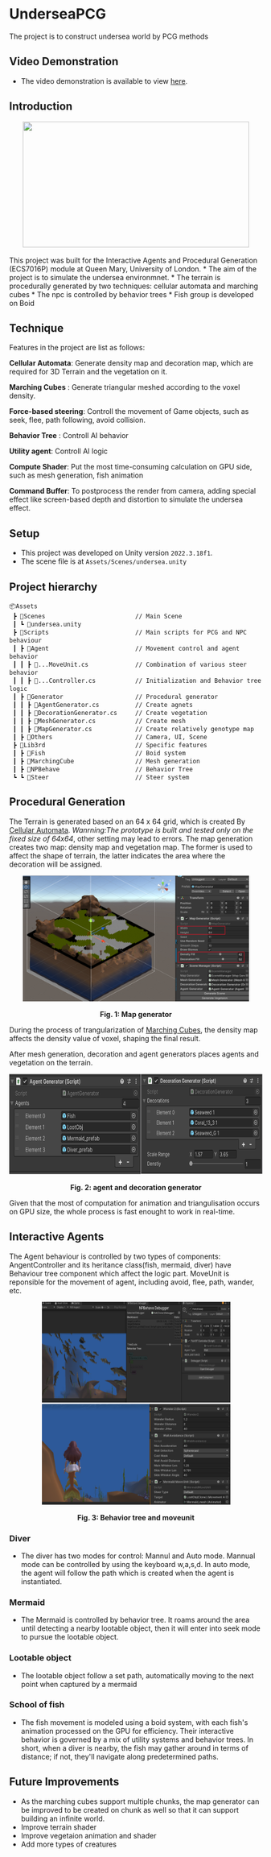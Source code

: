 # UnderseaPCG
The project is to construct undersea world by PCG methods
## Video Demonstration
* The video demonstration is available to view [here](https://youtu.be/Pa8juTHpo8c).
## Introduction
<p align="center">
    <img src="pics/Sequence_1.gif" height="250" width="450">
</p>
This project was built for the Interactive Agents and Procedural Generation (ECS7016P) module at Queen Mary, University of London.
* The aim of the project is to simulate the undersea environmnet.
* The terrain is procedurally generated by two techniques: cellular automata and marching cubes
* The npc is controlled by behavior trees
* Fish group is developed on Boid

## Technique
Features in the project are list as follows:

**Cellular Automata**: Generate density map and decoration map, which are required for 3D Terrain and the vegetation on it.

**Marching Cubes** : Generate triangular meshed according to the voxel density.

**Force-based steering**: Controll the movement of Game objects, such as seek, flee, path following, avoid collision.

**Behavior Tree** : Controll AI behavior

**Utility agent**: Controll AI logic

**Compute Shader**: Put the most time-consuming calculation on GPU side, such as mesh generation, fish animation

**Command Buffer**: To postprocess the render from camera, adding special effect like screen-based depth and distortion to simulate the undersea effect.

## Setup
* This project was developed on Unity version `2022.3.18f1`.
* The scene file is at `Assets/Scenes/undersea.unity`

## Project hierarchy
```commandline
📦Assets
 ┣ 📂Scenes                         // Main Scene
 ┃ ┗ 📜undersea.unity                   
 ┣ 📂Scripts                        // Main scripts for PCG and NPC behaviour
 ┃ ┣ 📂Agent                        // Movement control and agent behavior
 ┃ ┃ ┣ 📜...MoveUnit.cs             // Combination of various steer behavior
 ┃ ┃ ┣ 📜...Controller.cs           // Initialization and Behavior tree logic
 ┃ ┣ 📂Generator                    // Procedural generator
 ┃ ┃ ┣ 📜AgentGenerator.cs          // Create agnets
 ┃ ┃ ┣ 📜DecorationGenerator.cs     // Create vegetation
 ┃ ┃ ┣ 📜MeshGenerator.cs           // Create mesh
 ┃ ┃ ┣ 📜MapGenerator.cs            // Create relatively genotype map
 ┃ ┣ 📂Others                       // Camera, UI, Scene 
 ┣ 📂Lib3rd                         // Specific features
 ┃ ┣ 📂Fish                         // Boid system
 ┃ ┣ 📂MarchingCube                 // Mesh generation
 ┃ ┣ 📂NPBehave                     // Behavior Tree
 ┗ ┗ 📂Steer                        // Steer system
 ```

##  Procedural Generation
The Terrain is generated based on an 64 x 64 grid, which is created By [Cellular Automata](https://www.youtube.com/watch?v=v7yyZZjF1z4). *Wanrning:The prototype is built and tested only on the fixed size of 64x64*, other setting may lead to errors. The map generation creates two map: density map and vegetation map. The former is used to affect the shape of terrain, the latter indicates the area where the decoration will be assigned.
<p align="center">
    <img src="pics/map_generation_1.png" height="250" width="450">
</p>
<p align="center">
<p align="center">
    <b>Fig. 1: Map generator</b>
</p>

During the process of trangularization of [Marching Cubes](https://www.youtube.com/watch?v=M3iI2l0ltbE), the density map affects the density value of voxel, shaping the final result.

After mesh generation, decoration and agent generators places agents and vegetation on the terrain.
<p align="center">
    <img src="pics/agent_decoration_generator.png" height="200" width="750">
</p>
<p align="center">
<p align="center">
    <b>Fig. 2: agent and decoration generator</b>
</p>

Given that the most of computation for animation and triangulisation occurs on GPU size, the whole process is fast enought to work in real-time.


## Interactive Agents
The Agent behaviour is controlled by two types of components: AngentController and its heritance class(fish, mermaid, diver) have Behaviour tree component which affect the logic part. MoveUnit is reponsible for the movement of agent, including avoid, flee, path, wander, etc.
<p align="center">
    <img src="pics/fish_BT_1.png" height="200" width="375">
    <img src="pics/mermaid_moveunit_1.png" height="200" width="375">
</p>
<p align="center">
    <b>Fig. 3: Behavior tree and moveunit</b>
</p>

### Diver


* The diver has two modes for control:  Mannul and Auto mode. Mannual mode can be controlled by using the keyboard w,a,s,d. In auto mode, the agent will follow the path which is created when the agent is instantiated.

### Mermaid

* The Mermaid is controlled by behavior tree. It roams around the area until detecting a nearby lootable object, then it will enter into seek mode to pursue the lootable object.

### Lootable object
* The lootable object follow a set path, automatically moving to the next point when captured by a mermaid

### School of fish

* The fish movement is modeled using a boid system, with each fish's animation processed on the GPU for efficiency. Their interactive behavior is governed by a mix of utility systems and behavior trees. In short, when a diver is nearby, the fish may gather around in terms of distance; if not, they'll navigate along predetermined paths.

## Future Improvements
* As the marching cubes support multiple chunks, the map generator can be improved to be created on chunk as well so that it can support building an infinite world. 
* Improve terrain shader
* Improve vegetaion animation and shader
* Add more types of creatures
